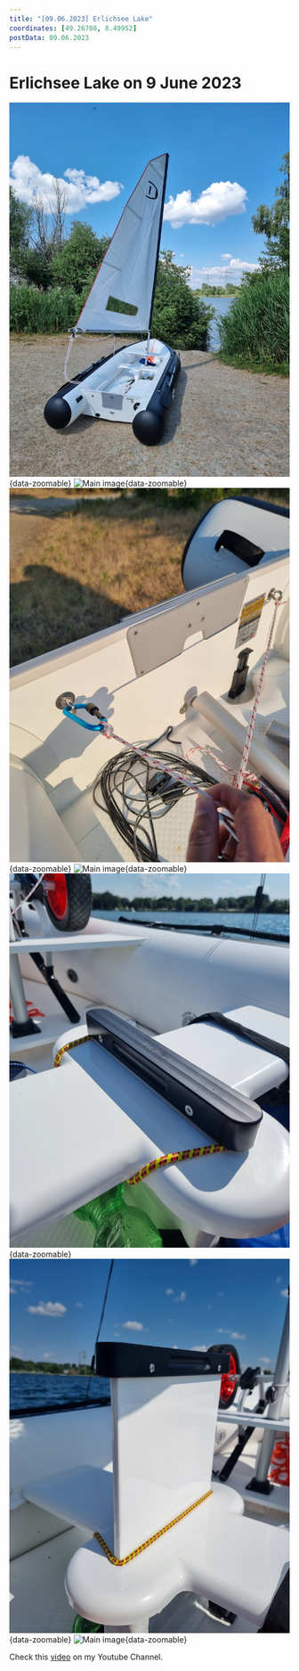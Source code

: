 ```yaml
---
title: "[09.06.2023] Erlichsee Lake"
coordinates: [49.26708, 8.49952]
postData: 09.06.2023
---
```

# Erlichsee Lake on 9 June 2023

![Main image](../img/trips/2023-06-09-boat.jpg){data-zoomable}
![Main image](../img/trips/2023-06-09-hadle.jpg){data-zoomable}
![Main image](../img/trips/2023-06-09-main-traveller-carabiner.jpg){data-zoomable}
![Main image](../img/trips/2023-06-09-me.jpg){data-zoomable}
![Main image](../img/trips/2023-06-09-rubber-duggerboard-1.jpg){data-zoomable}
![Main image](../img/trips/2023-06-09-rubber-duggerboard-2.jpg){data-zoomable}
![Main image](../img/trips/2023-06-09-wheels-on-boat-large.jpg){data-zoomable}


Check this [video](https://www.youtube.com/shorts/6D3QUy0cmJg) on my Youtube Channel.